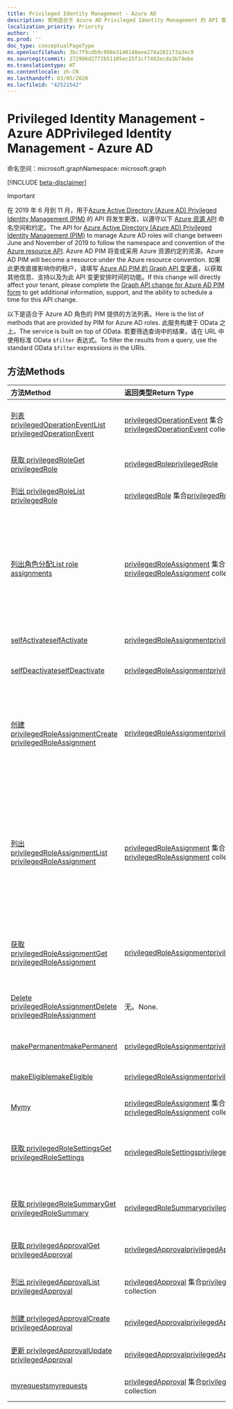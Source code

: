 ```yaml
---
title: Privileged Identity Management - Azure AD
description: 使用适合于 Azure AD Privileged Identity Management 的 API 管理 Azure Active Directory 角色。
localization_priority: Priority
author: ''
ms.prod: ''
doc_type: conceptualPageType
ms.openlocfilehash: 3bc7f9cdb9c998e3140148eee274a2831f3a34c9
ms.sourcegitcommit: 272996d2772b51105ec25f1cf7482ecda3b74ebe
ms.translationtype: HT
ms.contentlocale: zh-CN
ms.lasthandoff: 03/05/2020
ms.locfileid: "42521542"
---
```

# <a name="privileged-identity-management---azure-ad"></a><span data-ttu-id="d2bd1-103">Privileged Identity Management - Azure AD</span><span class="sxs-lookup"><span data-stu-id="d2bd1-103">Privileged Identity Management - Azure AD</span></span>

<span data-ttu-id="d2bd1-104">命名空间：microsoft.graph</span><span class="sxs-lookup"><span data-stu-id="d2bd1-104">Namespace: microsoft.graph</span></span>

[!INCLUDE [beta-disclaimer](../../includes/beta-disclaimer.md)]

> [!IMPORTANT]
> <span data-ttu-id="d2bd1-105">在 2019 年 6 月到 11 月，用于[Azure Active Directory (Azure AD) Privileged Identity Management (PIM)](https://docs.microsoft.com/azure/active-directory/privileged-identity-management/pim-configure) 的 API 将发生更改，以遵守以下 [Azure 资源 API](privilegedidentitymanagement-resources.md) 命名空间和约定。</span><span class="sxs-lookup"><span data-stu-id="d2bd1-105">The API for [Azure Active Directory (Azure AD) Privileged Identity Management (PIM)](https://docs.microsoft.com/azure/active-directory/privileged-identity-management/pim-configure) to manage Azure AD roles will change between June and November of 2019 to follow the namespace and convention of the [Azure resource API](privilegedidentitymanagement-resources.md).</span></span> <span data-ttu-id="d2bd1-106">Azure AD PIM 将变成采用 Azure 资源约定的资源。</span><span class="sxs-lookup"><span data-stu-id="d2bd1-106">Azure AD PIM will become a resource under the Azure resource convention.</span></span> <span data-ttu-id="d2bd1-107">如果此更改直接影响你的租户，请填写 [Azure AD PIM 的 Graph API 变更表](https://forms.office.com/Pages/ResponsePage.aspx?id=v4j5cvGGr0GRqy180BHbRzfBSoy7dT5DqNLWwotW3OFUNFFMRlRLSUtRNEdDWEZHN05LT09IWjkyTS4u)，以获取其他信息、支持以及为此 API 变更安排时间的功能。</span><span class="sxs-lookup"><span data-stu-id="d2bd1-107">If this change will directly affect your tenant, please complete the [Graph API change for Azure AD PIM form](https://forms.office.com/Pages/ResponsePage.aspx?id=v4j5cvGGr0GRqy180BHbRzfBSoy7dT5DqNLWwotW3OFUNFFMRlRLSUtRNEdDWEZHN05LT09IWjkyTS4u) to get additional information, support, and the ability to schedule a time for this API change.</span></span>

<span data-ttu-id="d2bd1-108">以下是适合于 Azure AD 角色的 PIM 提供的方法列表。</span><span class="sxs-lookup"><span data-stu-id="d2bd1-108">Here is the list of methods that are provided by PIM for Azure AD roles.</span></span> <span data-ttu-id="d2bd1-109">此服务构建于 OData 之上。</span><span class="sxs-lookup"><span data-stu-id="d2bd1-109">The service is built on top of OData.</span></span> <span data-ttu-id="d2bd1-110">若要筛选查询中的结果，请在 URL 中使用标准 OData ``$filter`` 表达式。</span><span class="sxs-lookup"><span data-stu-id="d2bd1-110">To filter the results from a query, use the standard OData ``$filter`` expressions in the URIs.</span></span>

## <a name="methods"></a><span data-ttu-id="d2bd1-111">方法</span><span class="sxs-lookup"><span data-stu-id="d2bd1-111">Methods</span></span>

| <span data-ttu-id="d2bd1-112">方法</span><span class="sxs-lookup"><span data-stu-id="d2bd1-112">Method</span></span> | <span data-ttu-id="d2bd1-113">返回类型</span><span class="sxs-lookup"><span data-stu-id="d2bd1-113">Return Type</span></span> | <span data-ttu-id="d2bd1-114">说明</span><span class="sxs-lookup"><span data-stu-id="d2bd1-114">Description</span></span> |
|:---------------|:--------|:----------|
|[<span data-ttu-id="d2bd1-115">列表 privilegedOperationEvent</span><span class="sxs-lookup"><span data-stu-id="d2bd1-115">List privilegedOperationEvent</span></span>](../api/privilegedoperationevent-list.md) | <span data-ttu-id="d2bd1-116">[privilegedOperationEvent](privilegedoperationevent.md) 集合</span><span class="sxs-lookup"><span data-stu-id="d2bd1-116">[privilegedOperationEvent](privilegedoperationevent.md) collection</span></span> |<span data-ttu-id="d2bd1-117">获取 privilegedOperationEvent 对象集合。</span><span class="sxs-lookup"><span data-stu-id="d2bd1-117">Get privilegedOperationEvent object collection.</span></span> |
|[<span data-ttu-id="d2bd1-118">获取 privilegedRole</span><span class="sxs-lookup"><span data-stu-id="d2bd1-118">Get privilegedRole</span></span>](../api/privilegedrole-get.md) |[<span data-ttu-id="d2bd1-119">privilegedRole</span><span class="sxs-lookup"><span data-stu-id="d2bd1-119">privilegedRole</span></span>](privilegedrole.md)| <span data-ttu-id="d2bd1-120">获取 privilegedRole 对象。</span><span class="sxs-lookup"><span data-stu-id="d2bd1-120">Get a privilegedRole object.</span></span>|
|[<span data-ttu-id="d2bd1-121">列出 privilegedRole</span><span class="sxs-lookup"><span data-stu-id="d2bd1-121">List privilegedRole</span></span>](../api/privilegedrole-list.md) | <span data-ttu-id="d2bd1-122">[privilegedRole](privilegedrole.md) 集合</span><span class="sxs-lookup"><span data-stu-id="d2bd1-122">[privilegedRole](privilegedrole.md) collection</span></span> |<span data-ttu-id="d2bd1-123">获取 privilegedRole 对象集合。</span><span class="sxs-lookup"><span data-stu-id="d2bd1-123">Get privilegedRole object collection.</span></span> |
|[<span data-ttu-id="d2bd1-124">列出角色分配</span><span class="sxs-lookup"><span data-stu-id="d2bd1-124">List role assignments</span></span>](../api/privilegedrole-list-assignments.md) | <span data-ttu-id="d2bd1-125">[privilegedRoleAssignment](privilegedroleassignment.md) 集合</span><span class="sxs-lookup"><span data-stu-id="d2bd1-125">[privilegedRoleAssignment](privilegedroleassignment.md) collection</span></span> |<span data-ttu-id="d2bd1-126">获取特定角色的 privilegedRoleAssignment 集合。</span><span class="sxs-lookup"><span data-stu-id="d2bd1-126">Get privilegedRoleAssignment collection for the particular role.</span></span> <span data-ttu-id="d2bd1-127">每个 privilegedRoleAssignment 表示为用户分配的角色。</span><span class="sxs-lookup"><span data-stu-id="d2bd1-127">Each privilegedRoleAssignment represents a role assignment to a user.</span></span>|
|[<span data-ttu-id="d2bd1-128">selfActivate</span><span class="sxs-lookup"><span data-stu-id="d2bd1-128">selfActivate</span></span>](../api/privilegedrole-selfactivate.md) | [<span data-ttu-id="d2bd1-129">privilegedRoleAssignment</span><span class="sxs-lookup"><span data-stu-id="d2bd1-129">privilegedRoleAssignment</span></span>](privilegedroleassignment.md) |<span data-ttu-id="d2bd1-130">激活分配给请求者的角色。</span><span class="sxs-lookup"><span data-stu-id="d2bd1-130">Activate the role that is assigned to the requestor.</span></span>|
|[<span data-ttu-id="d2bd1-131">selfDeactivate</span><span class="sxs-lookup"><span data-stu-id="d2bd1-131">selfDeactivate</span></span>](../api/privilegedrole-selfdeactivate.md) | [<span data-ttu-id="d2bd1-132">privilegedRoleAssignment</span><span class="sxs-lookup"><span data-stu-id="d2bd1-132">privilegedRoleAssignment</span></span>](privilegedroleassignment.md) |<span data-ttu-id="d2bd1-133">停用分配给请求者的角色。</span><span class="sxs-lookup"><span data-stu-id="d2bd1-133">Deactivate the role that is assigned to the requestor.</span></span>|
|[<span data-ttu-id="d2bd1-134">创建 privilegedRoleAssignment</span><span class="sxs-lookup"><span data-stu-id="d2bd1-134">Create privilegedRoleAssignment</span></span>](../api/privilegedroleassignment-post-privilegedroleassignments.md) |[<span data-ttu-id="d2bd1-135">privilegedRoleAssignment</span><span class="sxs-lookup"><span data-stu-id="d2bd1-135">privilegedRoleAssignment</span></span>](privilegedroleassignment.md)| <span data-ttu-id="d2bd1-136">通过发布到 privilegedRoleAssignments 集合新建 privilegedRoleAssignment（角色分配）。</span><span class="sxs-lookup"><span data-stu-id="d2bd1-136">Create a new privilegedRoleAssignment (role assignment) by posting to the privilegedRoleAssignments collection.</span></span>|
|[<span data-ttu-id="d2bd1-137">列出 privilegedRoleAssignment</span><span class="sxs-lookup"><span data-stu-id="d2bd1-137">List privilegedRoleAssignment</span></span>](../api/privilegedroleassignment-list.md) | <span data-ttu-id="d2bd1-138">[privilegedRoleAssignment](privilegedroleassignment.md) 集合</span><span class="sxs-lookup"><span data-stu-id="d2bd1-138">[privilegedRoleAssignment](privilegedroleassignment.md) collection</span></span> |<span data-ttu-id="d2bd1-139">获取 privilegedRoleAssignment 对象集合。</span><span class="sxs-lookup"><span data-stu-id="d2bd1-139">Get privilegedRoleAssignment object collection.</span></span> <span data-ttu-id="d2bd1-140">该集合包含组织的所有角色分配。</span><span class="sxs-lookup"><span data-stu-id="d2bd1-140">The collection contains all role assignments for the organization.</span></span> <span data-ttu-id="d2bd1-141">每个 privilegedRoleAssignment 表示为用户分配的角色。</span><span class="sxs-lookup"><span data-stu-id="d2bd1-141">Each privilegedRoleAssignment represents a role assignment to a user.</span></span> |
|[<span data-ttu-id="d2bd1-142">获取 privilegedRoleAssignment</span><span class="sxs-lookup"><span data-stu-id="d2bd1-142">Get privilegedRoleAssignment</span></span>](../api/privilegedroleassignment-get.md) | [<span data-ttu-id="d2bd1-143">privilegedRoleAssignment</span><span class="sxs-lookup"><span data-stu-id="d2bd1-143">privilegedRoleAssignment</span></span>](privilegedroleassignment.md)|<span data-ttu-id="d2bd1-144">获取具有指定分配 id 的 privilegedRoleAssignment 对象。</span><span class="sxs-lookup"><span data-stu-id="d2bd1-144">Get privilegedRoleAssignment object with the specified assignment id.</span></span> |
|[<span data-ttu-id="d2bd1-145">Delete privilegedRoleAssignment</span><span class="sxs-lookup"><span data-stu-id="d2bd1-145">Delete privilegedRoleAssignment</span></span>](../api/privilegedroleassignment-delete.md) | <span data-ttu-id="d2bd1-146">无。</span><span class="sxs-lookup"><span data-stu-id="d2bd1-146">None.</span></span> |<span data-ttu-id="d2bd1-147">删除 privilegedRoleAssignment 对象。</span><span class="sxs-lookup"><span data-stu-id="d2bd1-147">Delete privilegedRoleAssignment object.</span></span> |
|[<span data-ttu-id="d2bd1-148">makePermanent</span><span class="sxs-lookup"><span data-stu-id="d2bd1-148">makePermanent</span></span>](../api/privilegedroleassignment-makepermanent.md) | [<span data-ttu-id="d2bd1-149">privilegedRoleAssignment</span><span class="sxs-lookup"><span data-stu-id="d2bd1-149">privilegedRoleAssignment</span></span>](privilegedroleassignment.md) |<span data-ttu-id="d2bd1-150">将角色分配标记为永久。</span><span class="sxs-lookup"><span data-stu-id="d2bd1-150">Make the role assignment as permanent.</span></span> |
|[<span data-ttu-id="d2bd1-151">makeEligible</span><span class="sxs-lookup"><span data-stu-id="d2bd1-151">makeEligible</span></span>](../api/privilegedroleassignment-makeeligible.md) | [<span data-ttu-id="d2bd1-152">privilegedRoleAssignment</span><span class="sxs-lookup"><span data-stu-id="d2bd1-152">privilegedRoleAssignment</span></span>](privilegedroleassignment.md) |<span data-ttu-id="d2bd1-153">使角色分配符合资格。</span><span class="sxs-lookup"><span data-stu-id="d2bd1-153">Make the role assignment as eligible.</span></span> |
|[<span data-ttu-id="d2bd1-154">My</span><span class="sxs-lookup"><span data-stu-id="d2bd1-154">my</span></span>](../api/privilegedroleassignment-my.md) | <span data-ttu-id="d2bd1-155">[privilegedRoleAssignment](privilegedroleassignment.md) 集合</span><span class="sxs-lookup"><span data-stu-id="d2bd1-155">[privilegedRoleAssignment](privilegedroleassignment.md) collection</span></span>|<span data-ttu-id="d2bd1-156">获取请求者的角色分配。</span><span class="sxs-lookup"><span data-stu-id="d2bd1-156">Get the requestor's role assignments.</span></span> |
|[<span data-ttu-id="d2bd1-157">获取 privilegedRoleSettings</span><span class="sxs-lookup"><span data-stu-id="d2bd1-157">Get privilegedRoleSettings</span></span>](../api/privilegedrolesettings-get.md) | [<span data-ttu-id="d2bd1-158">privilegedRoleSettings</span><span class="sxs-lookup"><span data-stu-id="d2bd1-158">privilegedRoleSettings</span></span>](../resources/privilegedrolesettings.md)|<span data-ttu-id="d2bd1-159">检索 privilegedRoleSettings 对象的属性。</span><span class="sxs-lookup"><span data-stu-id="d2bd1-159">Retrieve the properties of privilegedRoleSettings object.</span></span> |
|[<span data-ttu-id="d2bd1-160">获取 privilegedRoleSummary</span><span class="sxs-lookup"><span data-stu-id="d2bd1-160">Get privilegedRoleSummary</span></span>](../api/privilegedrolesummary-get.md) | [<span data-ttu-id="d2bd1-161">privilegedRoleSummary</span><span class="sxs-lookup"><span data-stu-id="d2bd1-161">privilegedRoleSummary</span></span>](../resources/privilegedrolesummary.md)|<span data-ttu-id="d2bd1-162">检索 privilegedRoleSummary 对象。</span><span class="sxs-lookup"><span data-stu-id="d2bd1-162">Retrieve the privilegedRoleSummary object.</span></span> |
|[<span data-ttu-id="d2bd1-163">获取 privilegedApproval</span><span class="sxs-lookup"><span data-stu-id="d2bd1-163">Get privilegedApproval</span></span>](../api/privilegedapproval-get.md) |[<span data-ttu-id="d2bd1-164">privilegedApproval</span><span class="sxs-lookup"><span data-stu-id="d2bd1-164">privilegedApproval</span></span>](privilegedapproval.md)| <span data-ttu-id="d2bd1-165">获取 privilegedApproval 对象。</span><span class="sxs-lookup"><span data-stu-id="d2bd1-165">Get a privilegedApproval object.</span></span>|
|[<span data-ttu-id="d2bd1-166">列出 privilegedApproval</span><span class="sxs-lookup"><span data-stu-id="d2bd1-166">List privilegedApproval</span></span>](../api/privilegedapproval-list.md) | <span data-ttu-id="d2bd1-167">[privilegedApproval](privilegedapproval.md) 集合</span><span class="sxs-lookup"><span data-stu-id="d2bd1-167">[privilegedApproval](privilegedapproval.md) collection</span></span> |<span data-ttu-id="d2bd1-168">Get privilegedApproval 对象集合。</span><span class="sxs-lookup"><span data-stu-id="d2bd1-168">Get privilegedApproval object collection.</span></span> |
|[<span data-ttu-id="d2bd1-169">创建 privilegedApproval</span><span class="sxs-lookup"><span data-stu-id="d2bd1-169">Create privilegedApproval</span></span>](../api/privilegedapproval-post-privilegedapproval.md) | [<span data-ttu-id="d2bd1-170">privilegedApproval</span><span class="sxs-lookup"><span data-stu-id="d2bd1-170">privilegedApproval</span></span>](privilegedapproval.md)    |<span data-ttu-id="d2bd1-171">创建 privilegedApproval 对象。</span><span class="sxs-lookup"><span data-stu-id="d2bd1-171">Create privilegedApproval object.</span></span> |
|[<span data-ttu-id="d2bd1-172">更新 privilegedApproval</span><span class="sxs-lookup"><span data-stu-id="d2bd1-172">Update privilegedApproval</span></span>](../api/privilegedapproval-update.md) | [<span data-ttu-id="d2bd1-173">privilegedApproval</span><span class="sxs-lookup"><span data-stu-id="d2bd1-173">privilegedApproval</span></span>](privilegedapproval.md) |<span data-ttu-id="d2bd1-174">更新 privilegedApproval 对象。</span><span class="sxs-lookup"><span data-stu-id="d2bd1-174">Update privilegedApproval object.</span></span> |
|[<span data-ttu-id="d2bd1-175">myrequests</span><span class="sxs-lookup"><span data-stu-id="d2bd1-175">myrequests</span></span>](../api/privilegedapproval-myrequests.md) | <span data-ttu-id="d2bd1-176">[privilegedApproval](privilegedapproval.md) 集合</span><span class="sxs-lookup"><span data-stu-id="d2bd1-176">[privilegedApproval](privilegedapproval.md) collection</span></span>|<span data-ttu-id="d2bd1-177">获取请求者的审批请求。</span><span class="sxs-lookup"><span data-stu-id="d2bd1-177">Get the requestor's approval requests.</span></span> |

<!-- uuid: 8fcb5dbc-d5aa-4681-8e31-b001d5168d79
2015-10-25 14:57:30 UTC -->
<!--
{
  "type": "#page.annotation",
  "description": "Service root",
  "keywords": "",
  "section": "documentation",
  "tocPath": "",
  "suppressions": []
}
-->
